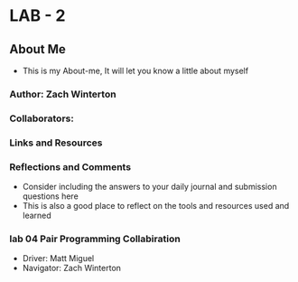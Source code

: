 # LAB - 2

## About Me

* This is my About-me, It will let you know a little about myself

### Author: Zach Winterton

### Collaborators:

### Links and Resources


### Reflections and Comments
* Consider including the answers to your daily journal and submission questions here
* This is also a good place to reflect on the tools and resources used and learned

### lab 04 Pair Programming Collabiration
* Driver: Matt Miguel
* Navigator: Zach Winterton
